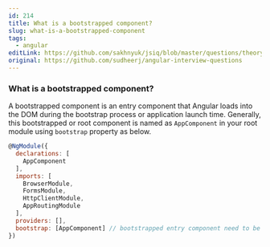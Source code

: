 ```yaml
---
id: 214
title: What is a bootstrapped component?
slug: what-is-a-bootstrapped-component
tags:
  - angular
editLink: https://github.com/sakhnyuk/jsiq/blob/master/questions/theory/angular/214.md
original: https://github.com/sudheerj/angular-interview-questions
---
```


### What is a bootstrapped component?

A bootstrapped component is an entry component that Angular loads into the DOM during the bootstrap process or application launch time. Generally, this bootstrapped or root component is named as `AppComponent` in your root module using `bootstrap` property as below.

```js
@NgModule({
  declarations: [
    AppComponent
  ],
  imports: [
    BrowserModule,
    FormsModule,
    HttpClientModule,
    AppRoutingModule
  ],
  providers: [],
  bootstrap: [AppComponent] // bootstrapped entry component need to be declared here
})
```